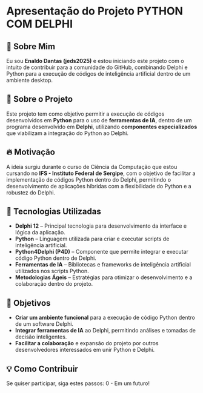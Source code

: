 # Apresentação do Projeto PYTHON COM DELPHI

## 🌟 Sobre Mim
Eu sou **Enaldo Dantas (jeds2025)** e estou iniciando este projeto com o intuito de contribuir para a comunidade do GitHub, combinando Delphi e Python para a execução de códigos de inteligência artificial dentro de um ambiente desktop.

## 🌟 Sobre o Projeto
Este projeto tem como objetivo permitir a execução de códigos desenvolvidos em **Python** para o uso de **ferramentas de IA**, dentro de um programa desenvolvido em **Delphi**, utilizando **componentes especializados** que viabilizam a integração do Python ao Delphi.

## 🔥 Motivação
A ideia surgiu durante o curso de Ciência da Computação que estou cursando no **IFS - Instituto Federal de Sergipe**, com o objetivo de facilitar a implementação de códigos Python dentro do Delphi, permitindo o desenvolvimento de aplicações híbridas com a flexibilidade do Python e a robustez do Delphi.

## 🚀 Tecnologias Utilizadas
- **Delphi 12** – Principal tecnologia para desenvolvimento da interface e lógica da aplicação.
- **Python** – Linguagem utilizada para criar e executar scripts de inteligência artificial.
- **Python4Delphi (P4D)** – Componente que permite integrar e executar código Python dentro de Delphi.
- **Ferramentas de IA** – Bibliotecas e frameworks de inteligência artificial utilizados nos scripts Python.
- **Metodologias Ágeis** – Estratégias para otimizar o desenvolvimento e a colaboração dentro do projeto.

## 🎯 Objetivos
- **Criar um ambiente funcional** para a execução de código Python dentro de um software Delphi.
- **Integrar ferramentas de IA** ao Delphi, permitindo análises e tomadas de decisão inteligentes.
- **Facilitar a colaboração** e expansão do projeto por outros desenvolvedores interessados em unir Python e Delphi.

## 💡 Como Contribuir
Se quiser participar, siga estes passos:
0 - Em um futuro!
